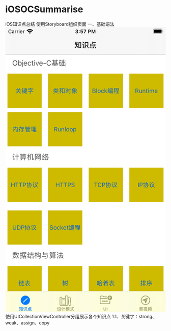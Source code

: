 # iOSOCSummarise
 iOS知识点总结
 使用Storyboard组织页面
 一、基础语法
 ![image](https://github.com/Ahaoplus/iOSOCSummarise/blob/master/Snapshots/tabbar0.png)
 使用UICollectionViewController分组展示各个知识点
   1.1、关键字：strong、weak、assign、copy
   

